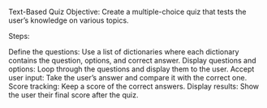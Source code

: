 Text-Based Quiz
Objective: Create a multiple-choice quiz that tests the user’s knowledge on various topics.

Steps:

Define the questions: Use a list of dictionaries where each dictionary contains the question, options, and correct answer.
Display questions and options: Loop through the questions and display them to the user.
Accept user input: Take the user’s answer and compare it with the correct one.
Score tracking: Keep a score of the correct answers.
Display results: Show the user their final score after the quiz.